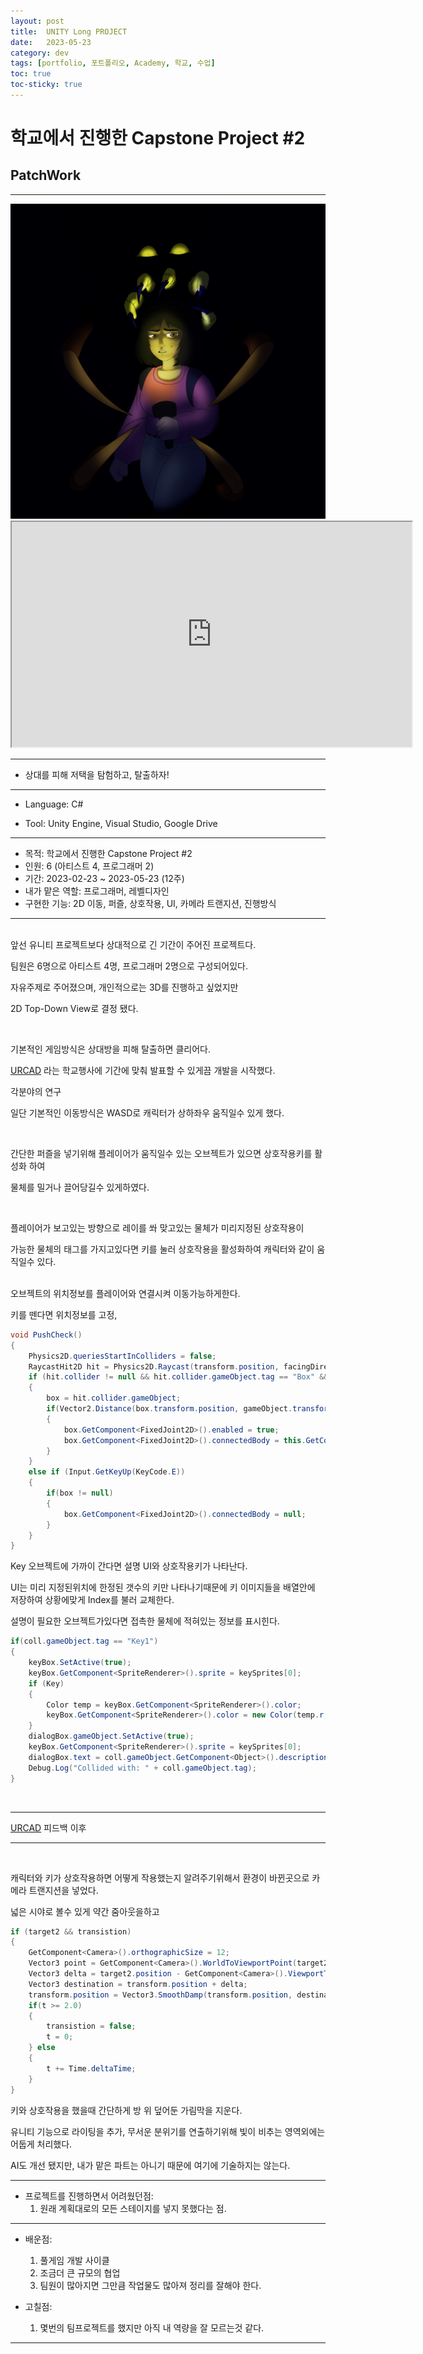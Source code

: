 ```yaml
---
layout: post
title:  UNITY Long PROJECT
date:   2023-05-23
category: dev
tags: [portfolio, 포트폴리오, Academy, 학교, 수업]
toc: true
toc-sticky: true
---
```


# 학교에서 진행한 Capstone Project #2
## PatchWork

---

<img class="img" src ="../../assets/img/dev/PatchworkThumbnail.png">

<iframe class="video" width="640" height="360" src="https://www.youtube.com/embed/uBlF-8_ekEk" frameborder="2" allowfullscreen></iframe>


---

 - 상대를 피해 저택을 탐험하고, 탈출하자!

---

- Language: C#

- Tool: Unity Engine, Visual Studio, Google Drive

---
 - 목적: 학교에서 진행한 Capstone Project #2
 - 인원: 6 (아티스트 4, 프로그래머 2)
 - 기간: 2023-02-23 ~ 2023-05-23 (12주)
 - 내가 맡은 역할: 프로그래머, 레벨디자인
 - 구현한 기능: 2D 이동, 퍼즐, 상호작용, UI, 카메라 트랜지션, 진행방식

---

<br>
앞선 유니티 프로젝트보다 상대적으로 긴 기간이 주어진 프로젝트다.

팀원은 6명으로 아티스트 4명, 프로그래머 2명으로 구성되어있다.

자유주제로 주어졌으며, 개인적으로는 3D를 진행하고 싶었지만

2D Top-Down View로 결정 됐다.

<br>

기본적인 게임방식은 상대방을 피해 탈출하면 클리어다.

[URCAD](https://urcad.umbc.edu/) 라는 학교행사에 기간에 맞춰 발표할 수 있게끔 개발을 시작했다.


각분야의 연구 

일단 기본적인 이동방식은 WASD로 캐릭터가 상하좌우 움직일수 있게 했다.


<br>


간단한 퍼즐을 넣기위해 플레이어가 움직일수 있는 오브젝트가 있으면 상호작용키를 활성화 하여

물체를 밀거나 끌어당길수 있게하였다.

<br>


플레이어가 보고있는 방향으로 레이를 쏴 맞고있는 물체가 미리지정된 상호작용이

가능한 물체의 태그를 가지고있다면 키를 눌러 상호작용을 활성화하여 캐릭터와 같이 움직일수 있다.

<br>
오브젝트의 위치정보를 플레이어와 연결시켜 이동가능하게한다.

키를 뗀다면 위치정보를 고정,

```cs
void PushCheck()
{
    Physics2D.queriesStartInColliders = false;
    RaycastHit2D hit = Physics2D.Raycast(transform.position, facingDirection * transform.localScale.x, boxMask);
    if (hit.collider != null && hit.collider.gameObject.tag == "Box" && Input.GetKey(KeyCode.E))
    {
        box = hit.collider.gameObject;
        if(Vector2.Distance(box.transform.position, gameObject.transform.position) < distance)
        {
            box.GetComponent<FixedJoint2D>().enabled = true;
            box.GetComponent<FixedJoint2D>().connectedBody = this.GetComponent<Rigidbody2D>();
        }
    }
    else if (Input.GetKeyUp(KeyCode.E))
    {
        if(box != null)
        {
            box.GetComponent<FixedJoint2D>().connectedBody = null;
        }
    }
}

```

Key 오브젝트에 가까이 간다면 설명 UI와 상호작용키가 나타난다.

UI는 미리 지정된위치에 한정된 갯수의 키만 나타나기때문에 키 이미지들을 배열안에 저장하여 상황에맞게 Index를 불러 교체한다.

설명이 필요한 오브젝트가있다면 접촉한 물체에 적혀있는 정보를 표시힌다.

```cs
if(coll.gameObject.tag == "Key1")
{
    keyBox.SetActive(true);
    keyBox.GetComponent<SpriteRenderer>().sprite = keySprites[0];
    if (Key)
    {
        Color temp = keyBox.GetComponent<SpriteRenderer>().color;
        keyBox.GetComponent<SpriteRenderer>().color = new Color(temp.r, temp.g, temp.b, 1f);
    }
    dialogBox.gameObject.SetActive(true);
    keyBox.GetComponent<SpriteRenderer>().sprite = keySprites[0];
    dialogBox.text = coll.gameObject.GetComponent<Object>().description[0];
    Debug.Log("Collided with: " + coll.gameObject.tag);
}
```

<br>

---

[URCAD](https://urcad.umbc.edu/) 피드백 이후

---

<br>

캐릭터와 키가 상호작용하면 어떻게 작용했는지 알려주기위해서 환경이 바뀐곳으로 카메라 트랜지션을 넣었다.

넓은 시야로 볼수 있게 약간 줌아웃을하고 

```cs
if (target2 && transistion)
{
    GetComponent<Camera>().orthographicSize = 12;
    Vector3 point = GetComponent<Camera>().WorldToViewportPoint(target2.position);
    Vector3 delta = target2.position - GetComponent<Camera>().ViewportToWorldPoint(new Vector3(0.5f, 0.5f, point.z)); //(new Vector3(0.5, 0.5, point.z));
    Vector3 destination = transform.position + delta;
    transform.position = Vector3.SmoothDamp(transform.position, destination, ref velocity, dampTime);
    if(t >= 2.0)
    {
        transistion = false;
        t = 0;
    } else
    {
        t += Time.deltaTime;
    }
}
```

키와 상호작용을 했을때 간단하게 방 위 덮어둔 가림막을 지운다.


유니티 기능으로 라이팅을 추가, 무서운 분위기를 연출하기위해 빛이 비추는 영역외에는 어둡게 처리했다.



AI도 개선 됐지만, 내가 맡은 파트는 아니기 때문에 여기에 기술하지는 않는다.


--- 

 - 프로젝트를 진행하면서 어려웠던점:
    1. 원래 계획대로의 모든 스테이지를 넣지 못했다는 점.

---

- 배운점:
    1. 풀게임 개발 사이클
    2. 조금더 큰 규모의 협업
    3. 팀원이 많아지면 그만큼 작업물도 많아져 정리를 잘해야 한다.

- 고칠점:
    1. 몇번의 팀프로젝트를 했지만 아직 내 역량을 잘 모르는것 같다.

---
